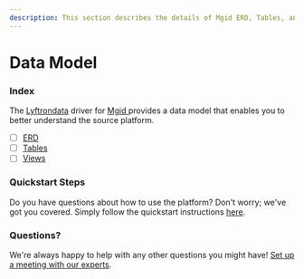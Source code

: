 ```yaml
---
description: This section describes the details of Mgid ERD, Tables, and Views.
---
```


# Data Model

### Index

The  [Lyftrondata](https://www.lyftrondata.com/) driver for [Mgid](https://www.lyftrondata.com/integration/mgid/)[ ](https://www.lyftrondata.com/integration/mgid/)provides a data model that enables you to better understand the source platform.

* [ ] [ERD](../../../marketing-analytics/mgid/data-model/erd.md)
* [ ] [Tables](../../../marketing-analytics/mgid/data-model/tables.md)
* [ ] [Views](../../../marketing-analytics/mgid/data-model/views.md)

### Quickstart Steps

Do you have questions about how to use the platform? Don't worry; we've got you covered. Simply follow the quickstart instructions [here](../../../../quickstart-steps.md).

### Questions? <a href="#questions" id="questions"></a>

We're always happy to help with any other questions you might have! [Set up a meeting with our experts](https://www.lyftrondata.com/book-a-meeting/).

